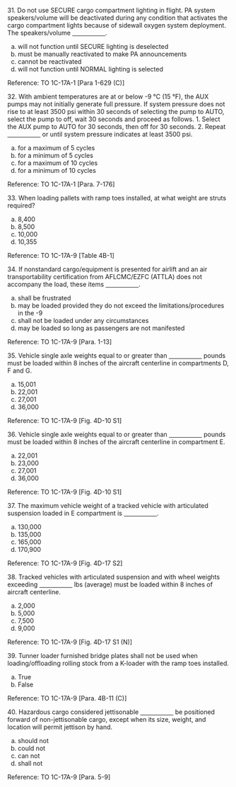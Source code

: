 <section>
<section>
<p>31. Do not use SECURE cargo compartment lighting in flight. PA system speakers/volume will be deactivated during any condition that activates the cargo compartment lights because of sidewall oxygen system deployment. The speakers/volume <span style="text-decoration: underline; white-space: pre;">                   </span>.</p>
<ol>
<li type="a">will not function until SECURE lighting is deselected</li>
<li type="a" class="fragment highlight-green">must be manually reactivated to make PA announcements</li>
<li type="a">cannot be reactivated</li>
<li type="a">will not function until NORMAL lighting is selected</li>
</ol>
</section>
<section>Reference: TO 1C-17A-1 [Para 1-629 (C)]</section>
</section>

<section>
<section>
<p>32. With ambient temperatures are at or below -9 °C (15 °F), the AUX pumps may not initially generate full pressure. If system pressure does not rise to at least 3500 psi within 30 seconds of selecting the pump to AUTO, select the pump to off, wait 30 seconds and proceed as follows. 1. Select the AUX pump to AUTO for 30 seconds, then off for 30 seconds. 2. Repeat <span style="text-decoration: underline; white-space: pre;">                   </span> or until system pressure indicates at least 3500 psi.</p>
<ol>
<li type="a">for a maximum of 5 cycles</li>
<li type="a">for a minimum of 5 cycles</li>
<li type="a" class="fragment highlight-green">for a maximum of 10 cycles</li>
<li type="a">for a minimum of 10 cycles</li>
</ol>
</section>
<section>Reference: TO 1C-17A-1 [Para. 7-176]</section>
</section>

<section>
<section>
<p>33. When loading pallets with ramp toes installed, at what weight are struts required?</p>
<ol>
<li type="a" class="fragment highlight-green">8,400</li>
<li type="a">8,500</li>
<li type="a">10,000</li>
<li type="a">10,355</li>
</ol>
</section>
<section>Reference: TO 1C-17A-9 [Table 4B-1]</section>
</section>

<section>
<section>
<p>34. If nonstandard cargo/equipment is presented for airlift and an air transportability certification from AFLCMC/EZFC (ATTLA) does not accompany the load, these items <span style="text-decoration: underline; white-space: pre;">                   </span>.</p>
<ol>
<li type="a">shall be frustrated</li>
<li type="a" class="fragment highlight-green">may be loaded provided they do not exceed the limitations/procedures in the -9</li>
<li type="a">shall not be loaded under any circumstances</li>
<li type="a">may be loaded so long as passengers are not manifested</li>
</ol>
</section>
<section>Reference: TO 1C-17A-9 [Para. 1-13]</section>
</section>

<section>
<section>
<p>35. Vehicle single axle weights equal to or greater than <span style="text-decoration: underline; white-space: pre;">                   </span> pounds must be loaded within 8 inches of the aircraft centerline in compartments D, F and G.</p>
<ol>
<li type="a">15,001</li>
<li type="a" class="fragment highlight-green">22,001</li>
<li type="a">27,001</li>
<li type="a">36,000</li>
</ol>
</section>
<section>Reference: TO 1C-17A-9 [Fig. 4D-10 S1]</section>
</section>

<section>
<section>
<p>36. Vehicle single axle weights equal to or greater than <span style="text-decoration: underline; white-space: pre;">                   </span> pounds must be loaded within 8 inches of the aircraft centerline in compartment E.</p>
<ol>
<li type="a">22,001</li>
<li type="a">23,000</li>
<li type="a" class="fragment highlight-green">27,001</li>
<li type="a">36,000</li>
</ol>
</section>
<section>Reference: TO 1C-17A-9 [Fig. 4D-10 S1]</section>
</section>

<section>
<section>
<p>37. The maximum vehicle weight of a tracked vehicle with articulated suspension loaded in E compartment is <span style="text-decoration: underline; white-space: pre;">                   </span>.</p>
<ol>
<li type="a" class="fragment highlight-green">130,000</li>
<li type="a">135,000</li>
<li type="a">165,000</li>
<li type="a">170,900</li>
</ol>
</section>
<section>Reference: TO 1C-17A-9 [Fig. 4D-17 S2]</section>
</section>

<section>
<section>
<p>38. Tracked vehicles with articulated suspension and with wheel weights exceeding <span style="text-decoration: underline; white-space: pre;">                   </span> lbs (average) must be loaded within 8 inches of aircraft centerline.</p>
<ol>
<li type="a">2,000</li>
<li type="a" class="fragment highlight-green">5,000</li>
<li type="a">7,500</li>
<li type="a">9,000</li>
</ol>
</section>
<section>Reference: TO 1C-17A-9 [Fig. 4D-17 S1 (N)]</section>
</section>

<section>
<section>
<p>39. Tunner loader furnished bridge plates shall not be used when loading/offloading rolling stock from a K-loader with the ramp toes installed.</p>
<ol>
<li type="a" class="fragment highlight-green">True</li>
<li type="a">False</li>
</ol>
</section>
<section>Reference: TO 1C-17A-9 [Para. 4B-11 (C)]</section>
</section>

<section>
<section>
<p>40. Hazardous cargo considered jettisonable <span style="text-decoration: underline; white-space: pre;">                   </span> be positioned forward of non-jettisonable cargo, except when its size, weight, and location will permit jettison by hand.</p>
<ol>
<li type="a">should not</li>
<li type="a">could not</li>
<li type="a">can not</li>
<li type="a" class="fragment highlight-green">shall not</li>
</ol>
</section>
<section>Reference: TO 1C-17A-9 [Para. 5-9]</section>
</section>
